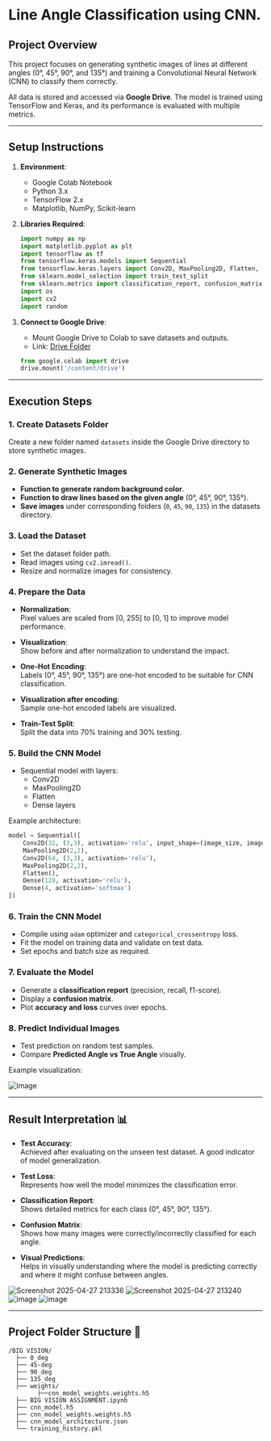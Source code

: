 # Line Angle Classification using CNN.

## Project Overview

This project focuses on generating synthetic images of lines at different angles (0°, 45°, 90°, and 135°) and training a Convolutional Neural Network (CNN) to classify them correctly.

All data is stored and accessed via **Google Drive**. The model is trained using TensorFlow and Keras, and its performance is evaluated with multiple metrics.

---

## Setup Instructions 

1. **Environment**:

   - Google Colab Notebook
   - Python 3.x
   - TensorFlow 2.x
   - Matplotlib, NumPy, Scikit-learn

2. **Libraries Required**:

   ```python
   import numpy as np
   import matplotlib.pyplot as plt
   import tensorflow as tf
   from tensorflow.keras.models import Sequential
   from tensorflow.keras.layers import Conv2D, MaxPooling2D, Flatten, Dense
   from sklearn.model_selection import train_test_split
   from sklearn.metrics import classification_report, confusion_matrix
   import os
   import cv2
   import random
   ```

3. **Connect to Google Drive**:

   - Mount Google Drive to Colab to save datasets and outputs.
   - Link: [Drive Folder](https://drive.google.com/drive/folders/1dE_-f4-DYJ3KVpC9jzqFlD_9o-oaD5SH)

   ```python
   from google.colab import drive
   drive.mount('/content/drive')
   ```

---

## Execution Steps 

### 1. Create Datasets Folder

Create a new folder named `datasets` inside the Google Drive directory to store synthetic images.

### 2. Generate Synthetic Images

- **Function to generate random background color**.
- **Function to draw lines based on the given angle** (0°, 45°, 90°, 135°).
- **Save images** under corresponding folders (`0`, `45`, `90`, `135`) in the datasets directory.

### 3. Load the Dataset

- Set the dataset folder path.
- Read images using `cv2.imread()`.
- Resize and normalize images for consistency.

### 4. Prepare the Data

- **Normalization**:\
  Pixel values are scaled from [0, 255] to [0, 1] to improve model performance.

- **Visualization**:\
  Show before and after normalization to understand the impact.

- **One-Hot Encoding**:\
  Labels (0°, 45°, 90°, 135°) are one-hot encoded to be suitable for CNN classification.

- **Visualization after encoding**:\
  Sample one-hot encoded labels are visualized.

- **Train-Test Split**:\
  Split the data into 70% training and 30% testing.

### 5. Build the CNN Model

- Sequential model with layers:
  - Conv2D
  - MaxPooling2D
  - Flatten
  - Dense layers

Example architecture:

```python
model = Sequential([
    Conv2D(32, (3,3), activation='relu', input_shape=(image_size, image_size, 3)),
    MaxPooling2D(2,2),
    Conv2D(64, (3,3), activation='relu'),
    MaxPooling2D(2,2),
    Flatten(),
    Dense(128, activation='relu'),
    Dense(4, activation='softmax')
])
```

### 6. Train the CNN Model

- Compile using `adam` optimizer and `categorical_crossentropy` loss.
- Fit the model on training data and validate on test data.
- Set epochs and batch size as required.

### 7. Evaluate the Model

- Generate a **classification report** (precision, recall, f1-score).
- Display a **confusion matrix**.
- Plot **accuracy and loss** curves over epochs.


### 8. Predict Individual Images

- Test prediction on random test samples.
- Compare **Predicted Angle vs True Angle** visually.

Example visualization:

![image](https://github.com/user-attachments/assets/8b00e89f-1764-437d-9a91-7d18fe0dac88)



---

## Result Interpretation 📊

- **Test Accuracy**:\
  Achieved after evaluating on the unseen test dataset. A good indicator of model generalization.

- **Test Loss**:\
  Represents how well the model minimizes the classification error.

- **Classification Report**:\
  Shows detailed metrics for each class (0°, 45°, 90°, 135°).

- **Confusion Matrix**:\
  Shows how many images were correctly/incorrectly classified for each angle.

- **Visual Predictions**:\
  Helps in visually understanding where the model is predicting correctly and where it might confuse between angles.

![Screenshot 2025-04-27 213336](https://github.com/user-attachments/assets/505cb376-ab7f-4c7b-a55a-20e97247fac9)
![Screenshot 2025-04-27 213240](https://github.com/user-attachments/assets/c0f4f4e3-eb01-4601-98df-7ede5e0e13f2)
![image](https://github.com/user-attachments/assets/bf234ab6-5b96-43dc-8f47-ff6fe9c68573)
![image](https://github.com/user-attachments/assets/519d73ad-2d43-4926-ba77-7fedfabf7cbb)


---

## Project Folder Structure 📂

```
/BIG VISION/
  ├── 0_deg
  ├── 45-deg
  ├── 90_deg
  ├── 135_deg
  ├── weights/
        ├──cnn_model_weights.weights.h5
  ├── BIG VISION ASSIGNMENT.ipynb
  ├── cnn_model.h5
  ├── cnn_model_weights.weights.h5
  ├── cnn_model_architecture.json
  └── training_history.pkl
```






